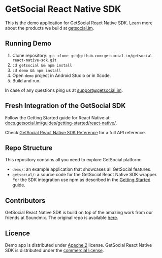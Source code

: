 # GetSocial React Native SDK

This is the demo application for GetSocial React Native SDK. Learn more about the products we build at [getsocial.im](https://www.getsocial.im).

## Running Demo

1. Clone repository: `git clone git@github.com:getsocial-im/getsocial-react-native-sdk.git`
1. `cd getsocial && npm install`
1. `cd demo && npm install`
1. Open `demo` project in Android Studio or in Xcode.
1. Build and run.

In case of any questions ping us at [support@getsocial.im](mailto:support@getsocial.im).

## Fresh Integration of the GetSocial SDK

Follow the Getting Started guide for React Native at: [docs.getsocial.im/guides/getting-started/react-native/](http://docs.getsocial.im/guides/getting-started/react-native/).

Check [GetSocial React Native SDK Reference](http://docs.getsocial.im/reference/react-native/) for a full API reference.


## Repo Structure

This repository contains all you need to explore GetSocial platform:

- `demo/`: an example application that showcases all GetSocial features.
- `getsocial/`: a source code for the GetSocial React Native SDK wrapper. For the SDK integration use npm as described in the [Getting Started](http://docs.getsocial.im/guides/getting-started/react-native/) guide.

## Contributors

GetSocial React Native SDK is build on top of the amazing work from our friends at Soundmix. The original repo is available [here](https://github.com/nmchr7/react-native-get-social).

## Licence

Demo app is distributed under [Apache 2](https://choosealicense.com/licenses/apache-2.0/) license. 
GetSocial React Native SDK is distributed under the [commercial license](https://www.getsocial.im/legal/).
